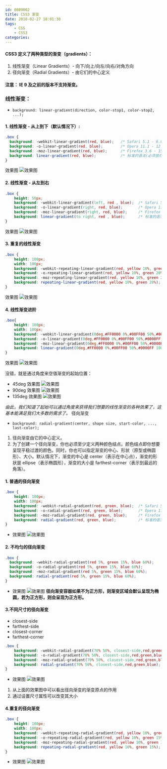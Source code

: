 ```yaml
---
id: 0809002
title: CSS3 渐变
date: 2018-02-27 18:01:38
tags:
    - CSS
    - CSS3
categories:
---
```


#### CSS3 定义了两种类型的渐变（gradients）：

1. 线性渐变（Linear Gradients）- 向下/向上/向左/向右/对角方向
2. 径向渐变（Radial Gradients）- 由它们的中心定义
#### 注意： IE 9 及之前的版本不支持渐变。
### 线性渐变：
- `background: linear-gradient(direction, color-stop1, color-stop2, ...);`
#### 1. 线性渐变 - 从上到下（默认情况下）:
```css
.box {
  background: -webkit-linear-gradient(red, blue);   /* Safari 5.1 - 6.0 */
  background: -o-linear-gradient(red, blue);        /* Opera 11.1 - 12.0 */
  background: -moz-linear-gradient(red, blue);      /* Firefox 3.6 - 15 */
  background: linear-gradient(red, blue);           /* 标准的语法(必须放在最后) */
}
```
效果图 ![效果图](/images/gradient/渐变1.png)
#### 2. 线性渐变 - 从左到右
```css
.box {
    height: 50px;
    background: -webkit-linear-gradient(left, red , blue);  /* Safari 5.1 - 6.0 */
    background: -o-linear-gradient(right, red, blue);       /* Opera 11.1 - 12.0 */
    background: -moz-linear-gradient(right, red, blue);     /* Firefox 3.6 - 15 */
    background: linear-gradient(to right, red , blue);      /* 标准的语法（必须放在最后） */
}
```
效果图 ![效果图](/images/gradient/渐变2.png)
#### 3. 重复的线性渐变
```css
.box {
    height: 100px;
    width: 100px;
    background: -webkit-repeating-linear-gradient(red, yellow 10%, green 20%);  /* Safari 5.1 - 6.0 */
    background: -o-repeating-linear-gradient(red, yellow 10%, green 20%);       /* Opera 11.1 - 12.0 */
    background: -moz-repeating-linear-gradient(red, yellow 10%, green 20%);     /* Firefox 3.6 - 15 */
    background: repeating-linear-gradient(red, yellow 10%, green 20%);          /* 标准的语法（必须放在最后） */
}
```
效果图 ![效果图](/images/gradient/渐变3.png)
#### 4. 线性渐变进阶
```css
.box{
    height: 100px;
    width: 100px;
    background: -webkit-linear-gradient(0deg,#FF0000 0%,#00FF00 50%,#0000FF 100%);
    background: -o-linear-gradient(0deg,#FF0000 0%,#00FF00 50%,#0000FF 100%);
    background: -moz-linear-gradient(0deg,#FF0000 0%,#00FF00 50%,#0000FF 100%);
    background: linear-gradient(0deg,#FF0000 0%,#00FF00 50%,#0000FF 100%);
}
```
效果图 ![效果图](/images/gradient/0deg.png)

没错，就是通过角度来空值渐变的起始位置：
- 45deg 效果图 ![效果图](/images/gradient/45deg.png)
- 90deg 效果图 ![效果图](/images/gradient/90deg.png)
- 135deg 效果图 ![效果图](/images/gradient/135deg.png)

*由此，我们知道了起始可以通过角度来获得我们想要的线性渐变的各种效果了，这基本能满足我们大多数的需求了。*
径向渐变
- `background: radial-gradient(center, shape size, start-color, ..., last-color);`
1. 径向渐变由它的中心定义。
2. 为了创建一个径向渐变，你也必须至少定义两种颜色结点。颜色结点即你想要呈现平稳过渡的颜色。同时，你也可以指定渐变的中心、形状（原型或椭圆形）、大小。默认情况下，渐变的中心是 center（表示在中心点），渐变的形状是 ellipse（表示椭圆形），渐变的大小是 farthest-corner（表示到最远的角落）。
#### 1. 普通的径向渐变
```css
.box {
    height: 100px;
    width: 100px;
    background: -webkit-radial-gradient(red, green, blue);  /* Safari 5.1 - 6.0 */
    background: -o-radial-gradient(red, green, blue);       /* Opera 11.6 - 12.0 */
    background: -moz-radial-gradient(red, green, blue);     /* Firefox 3.6 - 15 */
    background: radial-gradient(red, green, blue);          /* 标准的语法（必须放在最后） */
}
```
- 效果图 ![效果图](/images/gradient/径向渐变1.png)
#### 2. 不均匀的径向渐变
```css
.box {
  background: -webkit-radial-gradient(red 5%, green 15%, blue 60%);     /* Safari 5.1 - 6.0 */
  background: -o-radial-gradient(red 5%, green 15%, blue 60%);          /* Opera 11.6 - 12.0 */
  background: -moz-radial-gradient(red 5%, green 15%, blue 60%);        /* Firefox 3.6 - 15 */
  background: radial-gradient(red 5%, green 15%, blue 60%);             /* 标准的语法 */
}
```
- 效果图 ![效果图](/images/gradient/径向渐变2.png)
**径向渐变容器如果不为正方形，则渐变区域会默认呈现为椭圆，若为正方形，则会呈现为正方形。**
#### 3.不同尺寸的径向渐变
- closest-side
- farthest-side
- closest-corner
- farthest-corner
```css
.box {
    background: -webkit-radial-gradient(70% 50%, closest-side,red,green,blue);     /* Safari 5.1 - 6.0 */
    background: -o-radial-gradient(70% 50%, closest-side,red,green,blue);          /* Opera 11.6 - 12.0 */
    background: -moz-radial-gradient(70% 50%, closest-side,red,green,blue);        /* Firefox 3.6 - 15 */
    background: radial-gradient(70% 50%, closest-side,red,green,blue);             /* 标准的语法（必须放在最后） */
}
```
- 效果图 ![效果图](/images/gradient/径向渐变3.png)
1.  从上面的效果图中可以看出径向渐变的渐变原点的作用
2. 通过设置尺寸属性可以改变其大小
#### 4.重复的径向渐变
```css
.box {
    height: 100px;
    width: 100px;
    background: -webkit-repeating-radial-gradient(red, yellow 10%, green 15%);  /* Safari 5.1 - 6.0 */
    background: -o-repeating-radial-gradient(red, yellow 10%, green 15%);       /* Opera 11.6 - 12.0 */
    background: -moz-repeating-radial-gradient(red, yellow 10%, green 15%);     /* Firefox 3.6 - 15 */
    background: repeating-radial-gradient(red, yellow 10%, green 15%);          /* 标准的语法（必须放在最后） */
}
```
- 效果图 ![效果图](/images/gradient/径向渐变4.png)
